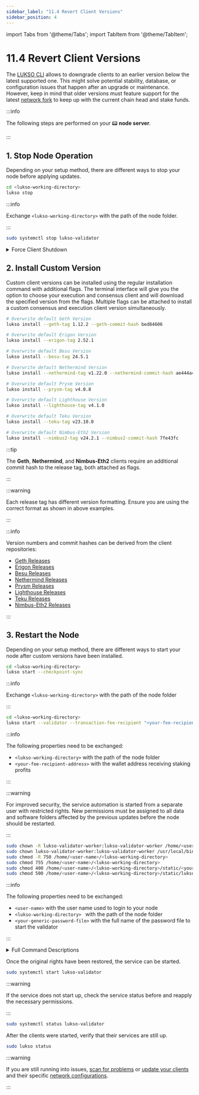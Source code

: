 ```yaml
---
sidebar_label: "11.4 Revert Client Versions"
sidebar_position: 4
---
```


import Tabs from '@theme/Tabs';
import TabItem from '@theme/TabItem';

# 11.4 Revert Client Versions

The [LUKSO CLI](https://github.com/lukso-network/tools-lukso-cli) allows to downgrade clients to an earlier version below the latest supported one. This might solve potential stability, database, or configuration issues that happen after an upgrade or maintenance. However, keep in mind that older versions must feature support for the latest [network fork](/docs/archive/network/network-forks.md) to keep up with the current chain head and stake funds.

:::info

The following steps are performed on your 📟 **node server**.

:::

## 1. Stop Node Operation

Depending on your setup method, there are different ways to stop your node before applying updates.

<Tabs groupId="setup">
  <TabItem value="cli" label="LUKSO CLI" default>

```sh
cd <lukso-working-directory>
lukso stop
```

:::info

Exchange `<lukso-working-directory>` with the path of the node folder.

:::

</TabItem> <TabItem value="automation" label="Service Automation">

```sh
sudo systemctl stop lukso-validator
```

</TabItem>
</Tabs>

<details>
<summary>Force Client Shutdown</summary>

<Tabs>
<TabItem value="geth" label="Geth">

```sh
sudo pkill geth
```

</TabItem> <TabItem value="erigon" label="Erigon">

```sh
sudo pkill erigon
```

</TabItem> <TabItem value="nethermind" label="Nethermind">

```sh
sudo pkill nethermind
```

</TabItem> <TabItem value="besu" label="Besu">

```sh
sudo pkill besu
```

</TabItem> <TabItem value="teku" label="Teku">

```sh
sudo pkill teku
```

</TabItem> <TabItem value="nimbus2" label="Nimbus-Eth2">

```sh
sudo pkill nimbus_beacon_node
sudo pkill nimbus_validator_client
```

</TabItem> <TabItem value="lighthouse" label="Lighthouse">

```sh
sudo pkill lighthouse
```

:::tip

The Lighthouse client uses a single binary for both the consensus and validator processes.

:::

</TabItem> <TabItem value="prysm" label="Prysm">

```sh
sudo pkill prysm
sudo pkill validator
```

</TabItem>
</Tabs>

</details>

## 2. Install Custom Version

Custom client versions can be installed using the regular installation command with additional flags. The terminal interface will give you the option to choose your execution and consensus client and will download the specified version from the flags. Multiple flags can be attached to install a custom consensus and execution client version simultaneously.

```sh
# Overwrite default Geth Version
lukso install --geth-tag 1.12.2 --geth-commit-hash bed84606

# Overwrite default Erigon Version
lukso install --erigon-tag 2.52.1

# Overwrite default Besu Version
lukso install --besu-tag 24.5.1

# Overwrite default Nethermind Version
lukso install --nethermind-tag v1.22.0 --nethermind-commit-hash ae444a4

# Overwrite default Prysm Version
lukso install --prysm-tag v4.0.8

# Overwrite default Lighthouse Version
lukso install --lighthouse-tag v4.1.0

# Overwrite default Teku Version
lukso install --teku-tag v23.10.0

# Overwrite default Nimbus-Eth2 Version
lukso install --nimbus2-tag v24.2.1 --nimbus2-commit-hash 7fe43fc
```

:::tip

The **Geth**, **Nethermind**, and **Nimbus-Eth2** clients require an additional commit hash to the release tag, both attached as flags.

:::

:::warning

Each release tag has different version formatting. Ensure you are using the correct format as shown in above examples.

:::

:::info

Version numbers and commit hashes can be derived from the client repositories:

- [Geth Releases](https://github.com/ethereum/go-ethereum/releases)
- [Erigon Releases](https://github.com/ledgerwatch/erigon/releases)
- [Besu Releases](https://github.com/hyperledger/besu/releases)
- [Nethermind Releases](https://github.com/nethermindeth/nethermind/releases)
- [Prysm Releases](https://github.com/prysmaticlabs/prysm/releases)
- [Lighthouse Releases](https://github.com/sigp/lighthouse/releases)
- [Teku Releases](https://github.com/ConsenSys/teku/releases)
- [Nimbus-Eth2 Releases](https://github.com/status-im/nimbus-eth2/releases)

:::

## 3. Restart the Node

Depending on your setup method, there are different ways to start your node after custom versions have been installed.

<Tabs groupId="setup">
  <TabItem value="clinode" label="LUKSO CLI Node" default>

```sh
cd <lukso-working-directory>
lukso start --checkpoint-sync
```

:::info

Exchange `<lukso-working-directory>` with the path of the node folder

:::

</TabItem> <TabItem value="clivalidator" label="LUKSO CLI Validator" default>

```sh
cd <lukso-working-directory>
lukso start --validator --transaction-fee-recipient "<your-fee-recipient-address>" --checkpoint-sync
```

:::info

The following properties need to be exchanged:

- `<lukso-working-directory>` with the path of the node folder
- `<your-fee-recipient-address>` with the wallet address receiving staking profits

:::

</TabItem> <TabItem value="automation" label="Service Automation">

:::warning

For improved security, the service automation is started from a separate user with restricted rights. New permissions must be assigned to all data and software folders affected by the previous updates before the node should be restarted.

:::

```sh
sudo chown -R lukso-validator-worker:lukso-validator-worker /home/<user-name>/<lukso-working-directory>
sudo chown lukso-validator-worker:lukso-validator-worker /usr/local/bin/lukso
sudo chmod -R 750 /home/<user-name>/<lukso-working-directory>
sudo chmod 755 /home/<user-name>/<lukso-working-directory>
sudo chmod 400 /home/<user-name>/<lukso-working-directory>/static/<your-generic-password-file>
sudo chmod 500 /home/<user-name>/<lukso-working-directory>/static/lukso_startup.sh
```

:::info

The following properties need to be exchanged:

- `<user-name>` with the user name used to login to your node
- `<lukso-working-directory> ` with the path of the node folder
- `<your-generic-password-file>` with the full name of the password file to start the validator

:::

<details>
  <summary>Full Command Descriptions</summary>

| **Setting**                                              | **Description**                                                     |
| -------------------------------------------------------- | ------------------------------------------------------------------- |
| <nobr> `sudo chown -R <user>:<user> <directory>` </nobr> | Recursively assign user ownership to all directory contents.        |
| <nobr> `sudo chown <user>:<user> <directory>` </nobr>    | Assign ownership to a single folder or file.                        |
| <nobr> `sudo chmod -R 750 <directory>` </nobr>           | Set executable and readable permissions for a user and group.       |
| <nobr> `sudo chmod 755 <directory>` </nobr>              | Set readable permissions for everyone, typically for general files. |
| <nobr> `sudo chmod 400 <directory>/<file>` </nobr>       | Read-only access for owner, typically for secret information.       |
| <nobr> `sudo chmod 500 <directory>/<file>` </nobr>       | Executable-only by owner, typically for service scripts.            |

</details>

Once the original rights have been restored, the service can be started.

```sh
sudo systemctl start lukso-validator
```

:::warning

If the service does not start up, check the service status before and reapply the necessary permissions.

:::

```sh
sudo systemctl status lukso-validator
```

</TabItem>
</Tabs>

After the clients were started, verify that their services are still up.

```sh
sudo lukso status
```

:::warning

If you are still running into issues, [scan for problems](/docs/guides/maintenance/problem-scanning.md) or [update your clients](/docs/guides/maintenance/client-updates.md) and their specific [network configurations](/docs/archive/network/configuration-updates.md).

:::
